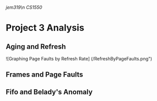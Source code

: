 *jem319\n*
*CS1550*
# Project 3 Analysis

## Aging and Refresh
![Graphing Page Faults by Refresh Rate] (/RefreshByPageFaults.png")

## Frames and Page Faults

## Fifo and Belady's Anomaly
